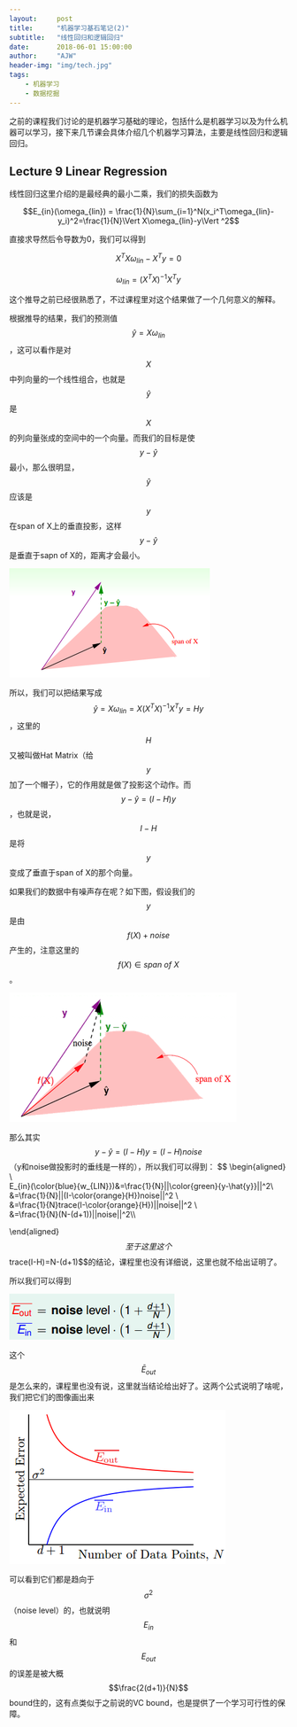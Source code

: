 ```yaml
---
layout:     post
title:      "机器学习基石笔记(2)"
subtitle:   "线性回归和逻辑回归"
date:       2018-06-01 15:00:00
author:     "AJW"
header-img: "img/tech.jpg"
tags:
    - 机器学习
    - 数据挖掘
---
```


之前的课程我们讨论的是机器学习基础的理论，包括什么是机器学习以及为什么机器可以学习，接下来几节课会具体介绍几个机器学习算法，主要是线性回归和逻辑回归。

## Lecture 9 Linear Regression

线性回归这里介绍的是最经典的最小二乘，我们的损失函数为

$$E_{in}(\omega_{lin}) = \frac{1}{N}\sum_{i=1}^N(x_i^T\omega_{lin}-y_i)^2=\frac{1}{N}\Vert X\omega_{lin}-y\Vert ^2$$

直接求导然后令导数为0，我们可以得到

$$X^TX\omega_{lin} -X^Ty=0$$

$$\omega_{lin} = (X^TX)^{-1}X^Ty$$

这个推导之前已经很熟悉了，不过课程里对这个结果做了一个几何意义的解释。

根据推导的结果，我们的预测值$$\hat y=X\omega_{lin}$$，这可以看作是对$$X$$中列向量的一个线性组合，也就是$$\hat y$$是$$X$$的列向量张成的空间中的一个向量。而我们的目标是使$$y-\hat y$$最小，那么很明显，$$\hat y$$应该是$$y$$在span of X上的垂直投影，这样$$y-\hat y$$是垂直于sapn of X的，距离才会最小。

![9-1](\img\in-post\machine-learning-fundation\9-1.PNG)

所以，我们可以把结果写成$$\hat y=X\omega_{lin}=X(X^TX)^{-1}X^Ty=Hy$$，这里的$$H$$又被叫做Hat Matrix（给$$y$$加了一个帽子），它的作用就是做了投影这个动作。而$$y-\hat y = (I-H)y$$，也就是说，$$I-H$$是将$$y$$变成了垂直于span of X的那个向量。

如果我们的数据中有噪声存在呢？如下图，假设我们的$$y$$是由$$f(X)+noise$$产生的，注意这里的$$f(X)\in span\ of\ X$$。

![9-2](\img\in-post\machine-learning-fundation\9-2.PNG)

那么其实$$y-\hat y=(I-H)y=(I-H)noise$$（y和noise做投影时的垂线是一样的），所以我们可以得到：
$$
\begin{aligned}
\\\
E_{in}(\color{blue}{w_{LIN}})&=\frac{1}{N}||\color{green}{y-\hat{y}}||^2\\\
&=\frac{1}{N}||(I-\color{orange}{H})noise||^2 \\\
&=\frac{1}{N}trace(I-\color{orange}{H})||noise||^2 \\\
&=\frac{1}{N}(N-(d+1))||noise||^2\\\

\end{aligned}
$$
至于这里这个$$trace(I-H)=N-(d+1)$$的结论，课程里也没有详细说，这里也就不给出证明了。

所以我们可以得到

![9-3](\img\in-post\machine-learning-fundation\9-3.PNG)

这个$$\bar E_{out}$$是怎么来的，课程里也没有说，这里就当结论给出好了。这两个公式说明了啥呢，我们把它们的图像画出来

![9-4](\img\in-post\machine-learning-fundation\9-4.PNG)

可以看到它们都是趋向于$$\sigma ^2$$（noise level）的，也就说明$$E_{in}$$和$$E_{out}$$的误差是被大概$$\frac{2(d+1)}{N}$$bound住的，这有点类似于之前说的VC bound，也是提供了一个学习可行性的保障。

